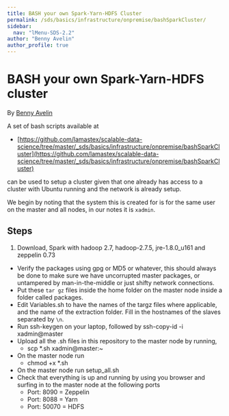 ```yaml
---
title: BASH your own Spark-Yarn-HDFS Cluster
permalink: /sds/basics/infrastructure/onpremise/bashSparkCluster/
sidebar:
  nav: "lMenu-SDS-2.2"
author: "Benny Avelin"
author_profile: true
---
```


# BASH your own Spark-Yarn-HDFS cluster

By [Benny Avelin](https://www.linkedin.com/in/benny-avelin-460b99121/) 


A set of bash scripts available at

* [https://github.com/lamastex/scalable-data-science/tree/master/_sds/basics/infrastructure/onpremise/bashSparkCluster](https://github.com/lamastex/scalable-data-science/tree/master/_sds/basics/infrastructure/onpremise/bashSparkCluster) 

can be used to setup a cluster given that one already has access to a cluster with Ubuntu running and the network is already setup.

We begin by noting that the system this is created for is for the same user on the master and all nodes, in our notes it is `xadmin`.

## Steps

1. Download, Spark with hadoop 2.7, hadoop-2.7.5, jre-1.8.0_u161 and zeppelin 0.73
* Verify the packages using gpg or MD5 or whatever, this should always be done to make sure we have uncorrupted master packages, or untampered by man-in-the-middle or just shifty network connections.
* Put these `tar gz` files inside the home folder on the master node inside a folder called packages.
* Edit Variables.sh to have the names of the targz files where applicable, and the name of the extraction folder. Fill in the hostnames of the slaves separated by `\n`.
* Run ssh-keygen on your laptop, followed by ssh-copy-id -i xadmin@master
* Upload all the .sh files in this repository to the master node by running,
	- scp *.sh xadmin@master:~
* On the master node run
	- chmod +x *.sh
* On the master node run setup_all.sh
* Check that everything is up and running by using you browser and surfing in to the master node at the following ports
	- Port: 8090 = Zeppelin
	- Port: 8088 = Yarn
	- Port: 50070 = HDFS
